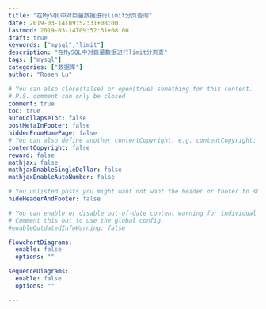 ```yaml
---
title: "在MySQL中对巨量数据进行limit分页查询"
date: 2019-03-14T09:52:31+08:00
lastmod: 2019-03-14T09:52:31+08:00
draft: true
keywords: ["mysql","limit"]
description: "在MySQL中对巨量数据进行limit分页查"
tags: ["mysql"]
categories: ["数据库"]
author: "Rosen Lu"

# You can also close(false) or open(true) something for this content.
# P.S. comment can only be closed
comment: true
toc: true
autoCollapseToc: false
postMetaInFooter: false
hiddenFromHomePage: false
# You can also define another contentCopyright. e.g. contentCopyright: "This is another copyright."
contentCopyright: false
reward: false
mathjax: false
mathjaxEnableSingleDollar: false
mathjaxEnableAutoNumber: false

# You unlisted posts you might want not want the header or footer to show
hideHeaderAndFooter: false

# You can enable or disable out-of-date content warning for individual post.
# Comment this out to use the global config.
#enableOutdatedInfoWarning: false

flowchartDiagrams:
  enable: false
  options: ""

sequenceDiagrams: 
  enable: false
  options: ""

---
```


<!--more-->
